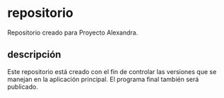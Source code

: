 # repositorio
Repositorio creado para Proyecto Alexandra.

## descripción
Este repositorio está creado con el fin de controlar las versiones que se manejan en la aplicación principal.
El programa final también será publicado.
